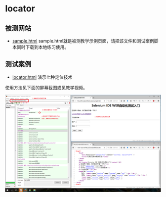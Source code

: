 # locator

## 被测网站
* [sample.html](sample.html)
 sample.html就是被测教学示例页面，请把该文件和测试案例脚本同时下载到本地练习使用。

## 测试案例
* [locator.html](locator.html)
  演示七种定位技术

使用方法见下面的屏幕截图或见教学视频。

![使用方法](manual.png)

